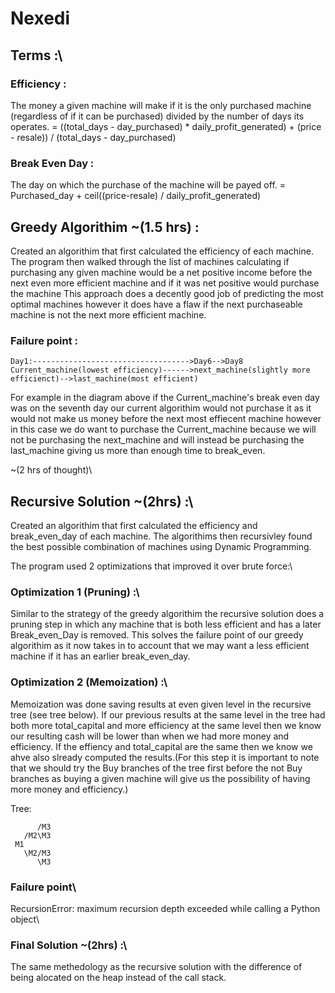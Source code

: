 # Nexedi
## Terms :\
### Efficiency :
  The money a given machine will make if it is the only purchased machine (regardless of if it can be purchased) divided by the number of days its operates. 
  = ((total_days - day_purchased) * daily_profit_generated) + (price - resale)) / (total_days - day_purchased)

### Break Even Day :
  The day on which the purchase of the machine will be payed off.
  = Purchased_day + ceil((price-resale) / daily_profit_generated)

## Greedy Algorithim ~(1.5 hrs) :
  Created an algorithim that first calculated the efficiency of each machine. The program then walked through the list of machines calculating if purchasing any given machine would be a net positive income before the next even more efficient machine and if it was net positive would purchase the machine This approach does a decently good job of predicting the most optimal machines however it does have a flaw if the next purchaseable machine is not the next more efficient machine. 
  
### Failure point :
  
    Day1:----------------------------------->Day6-->Day8 
    Current_machine(lowest efficiency)------>next_machine(slightly more efficienct)-->last_machine(most efficient) 
  
 For example in the diagram above if the Current_machine's break even day was on the seventh day our current algorithim would not purchase it as it would not make us money before the next most effiecent machine however in this case we do want to purchase the Current_machine because we will not be purchasing the next_machine and will instead be purchasing the last_machine giving us more than enough time to break_even.
  
  ~(2 hrs of thought)\
## Recursive Solution ~(2hrs) :\
Created an algorithim that first calculated the efficiency and break_even_day of each machine. The algorithims then recursivley found the best possible combination of machines using Dynamic Programming.
    
The program used 2 optimizations that improved it over brute force:\
### Optimization 1 (Pruning) :\
Similar to the strategy of the greedy algorithim the recursive solution does a pruning step in which any machine that is both less efficient and has a later Break_even_Day is removed. This solves the failure point of our greedy algorithim as it now takes in to account that we may want a less efficient machine if       it has an earlier break_even_day.
      
 ### Optimization 2 (Memoization) :\
  Memoization was done saving results at even given level in the recursive tree (see tree below). If our previous results at the same level in the tree had both more total_capital and more efficiency at the same level then we know our resulting cash will be lower than when we had more money and efficiency. If the effiency and total_capital are the same then we know we ahve also slready computed the results.(For this step it is important to note that we should try the Buy branches of the tree first before the not Buy branches as buying a given machine will give us the possibility of having more money and efficiency.)
      
Tree:

          /M3
       /M2\M3
     M1
       \M2/M3
          \M3
  
### Failure point\
RecursionError: maximum recursion depth exceeded while calling a Python object\

### Final Solution ~(2hrs) :\
   The same methedology as the recursive solution with the difference of being alocated on the heap instead of the call stack.
